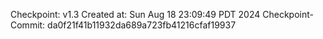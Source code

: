 Checkpoint: v1.3
Created at: Sun Aug 18 23:09:49 PDT 2024
Checkpoint-Commit: da0f21f41b11932da689a723fb41216cfaf19937
